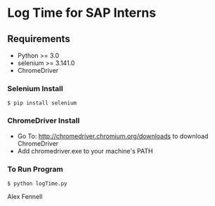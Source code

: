 # Log Time for SAP Interns #

## Requirements ##
* Python >= 3.0
* selenium >= 3.141.0
* ChromeDriver

### Selenium Install ###
`$ pip install selenium`

### ChromeDriver Install ###
* Go To: http://chromedriver.chromium.org/downloads to download ChromeDriver
* Add chromedriver.exe to your machine's PATH

### To Run Program ###
`$ python logTime.py`

Alex Fennell

